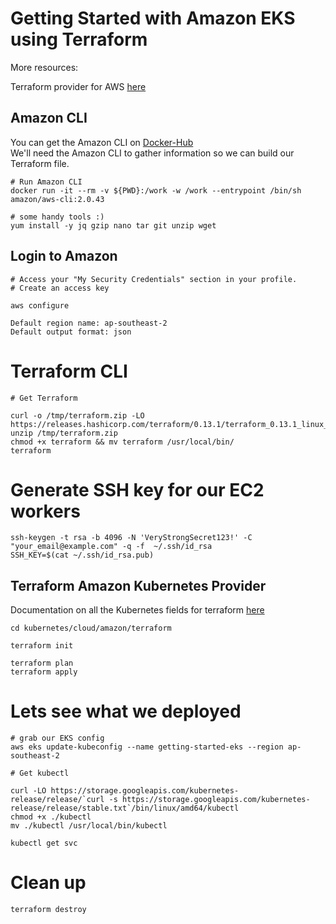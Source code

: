 # Getting Started with Amazon EKS using Terraform

More resources:

Terraform provider for AWS [here](https://www.terraform.io/docs/providers/aws/index.html) <br/>

## Amazon CLI

You can get the Amazon CLI on [Docker-Hub](https://hub.docker.com/r/amazon/aws-cli) <br/>
We'll need the Amazon CLI to gather information so we can build our Terraform file.

```
# Run Amazon CLI
docker run -it --rm -v ${PWD}:/work -w /work --entrypoint /bin/sh amazon/aws-cli:2.0.43

# some handy tools :)
yum install -y jq gzip nano tar git unzip wget

```

## Login to Amazon

```
# Access your "My Security Credentials" section in your profile. 
# Create an access key

aws configure

Default region name: ap-southeast-2
Default output format: json
```

# Terraform CLI 

```
# Get Terraform

curl -o /tmp/terraform.zip -LO https://releases.hashicorp.com/terraform/0.13.1/terraform_0.13.1_linux_amd64.zip
unzip /tmp/terraform.zip
chmod +x terraform && mv terraform /usr/local/bin/
terraform
```

# Generate SSH key for our EC2 workers

```
ssh-keygen -t rsa -b 4096 -N 'VeryStrongSecret123!' -C "your_email@example.com" -q -f  ~/.ssh/id_rsa
SSH_KEY=$(cat ~/.ssh/id_rsa.pub)
```

## Terraform Amazon Kubernetes Provider 

Documentation on all the Kubernetes fields for terraform [here](https://www.terraform.io/docs/providers/aws/r/eks_cluster.html)

```
cd kubernetes/cloud/amazon/terraform

terraform init

terraform plan
terraform apply

```

# Lets see what we deployed

```
# grab our EKS config
aws eks update-kubeconfig --name getting-started-eks --region ap-southeast-2

# Get kubectl

curl -LO https://storage.googleapis.com/kubernetes-release/release/`curl -s https://storage.googleapis.com/kubernetes-release/release/stable.txt`/bin/linux/amd64/kubectl
chmod +x ./kubectl
mv ./kubectl /usr/local/bin/kubectl

kubectl get svc

```

# Clean up 

```
terraform destroy
```
